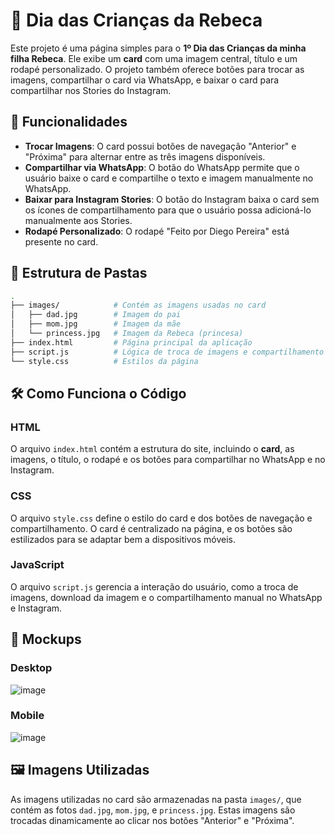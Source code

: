 # 🎉 Dia das Crianças da Rebeca

Este projeto é uma página simples para o **1º Dia das Crianças da minha filha Rebeca**. Ele exibe um **card** com uma imagem central, título e um rodapé personalizado. O projeto também oferece botões para trocar as imagens, compartilhar o card via WhatsApp, e baixar o card para compartilhar nos Stories do Instagram.

## 🚀 Funcionalidades

- **Trocar Imagens**: O card possui botões de navegação "Anterior" e "Próxima" para alternar entre as três imagens disponíveis.
- **Compartilhar via WhatsApp**: O botão do WhatsApp permite que o usuário baixe o card e compartilhe o texto e imagem manualmente no WhatsApp.
- **Baixar para Instagram Stories**: O botão do Instagram baixa o card sem os ícones de compartilhamento para que o usuário possa adicioná-lo manualmente aos Stories.
- **Rodapé Personalizado**: O rodapé "Feito por Diego Pereira" está presente no card.

## 📂 Estrutura de Pastas

```bash
.
├── images/            # Contém as imagens usadas no card
│   ├── dad.jpg        # Imagem do pai
│   ├── mom.jpg        # Imagem da mãe
│   └── princess.jpg   # Imagem da Rebeca (princesa)
├── index.html         # Página principal da aplicação
├── script.js          # Lógica de troca de imagens e compartilhamento
└── style.css          # Estilos da página
```

## 🛠️ Como Funciona o Código

### HTML

O arquivo `index.html` contém a estrutura do site, incluindo o **card**, as imagens, o título, o rodapé e os botões para compartilhar no WhatsApp e no Instagram.


### CSS

O arquivo `style.css` define o estilo do card e dos botões de navegação e compartilhamento. O card é centralizado na página, e os botões são estilizados para se adaptar bem a dispositivos móveis.



### JavaScript

O arquivo `script.js` gerencia a interação do usuário, como a troca de imagens, download da imagem e o compartilhamento manual no WhatsApp e Instagram.



## 📱 Mockups

### Desktop
![image](https://github.com/user-attachments/assets/e72a35a6-6e6d-44d3-9798-4801eaf97b27)


### Mobile
![image](https://github.com/user-attachments/assets/fb7d0028-ad92-43d3-907f-6741d9045659)


## 🖼️ Imagens Utilizadas

As imagens utilizadas no card são armazenadas na pasta `images/`, que contém as fotos `dad.jpg`, `mom.jpg`, e `princess.jpg`. Estas imagens são trocadas dinamicamente ao clicar nos botões "Anterior" e "Próxima".
